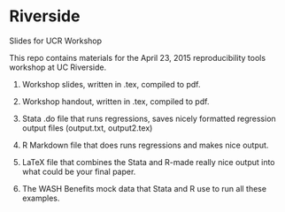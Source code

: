 # Riverside
Slides for UCR Workshop

This repo contains materials for the April 23, 2015 reproducibility tools workshop at UC Riverside.
1. Workshop slides, written in .tex, compiled to pdf.

2. Workshop handout, written in .tex, compiled to pdf.

3. Stata .do file that runs regressions, saves nicely formatted regression output files (output.txt, output2.tex)

4. R Markdown file that does runs regressions and makes nice output.

5. LaTeX file that combines the Stata and R-made really nice output into what could be your final paper.

6. The WASH Benefits mock data that Stata and R use to run all these examples.
